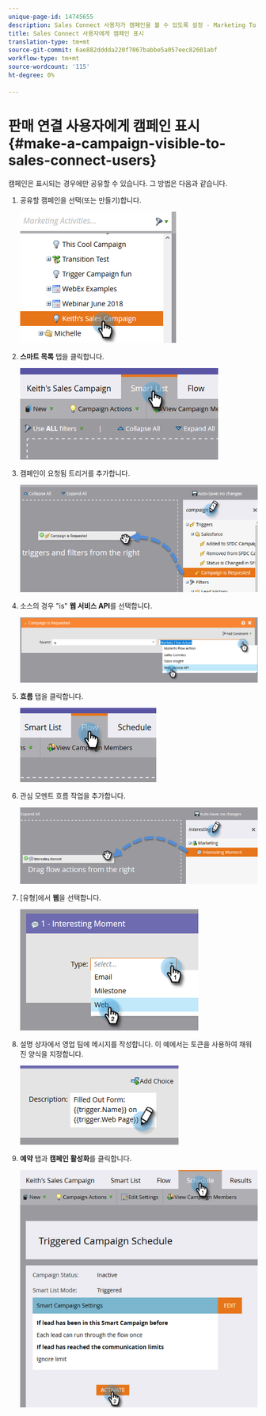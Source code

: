 ```yaml
---
unique-page-id: 14745655
description: Sales Connect 사용자가 캠페인을 볼 수 있도록 설정 - Marketing To Docs - 제품 설명서
title: Sales Connect 사용자에게 캠페인 표시
translation-type: tm+mt
source-git-commit: 6ae882dddda220f7067babbe5a057eec82601abf
workflow-type: tm+mt
source-wordcount: '115'
ht-degree: 0%

---
```



# 판매 연결 사용자에게 캠페인 표시 {#make-a-campaign-visible-to-sales-connect-users}

캠페인은 표시되는 경우에만 공유할 수 있습니다. 그 방법은 다음과 같습니다.

1. 공유할 캠페인을 선택(또는 만들기)합니다.

   ![](assets/one.png)

1. **스마트 목록** 탭을 클릭합니다.

   ![](assets/two.png)

1. 캠페인이 요청됨 트리거를 추가합니다.

   ![](assets/three.png)

1. 소스의 경우 &quot;is&quot; **웹 서비스 API**&#x200B;를 선택합니다.

   ![](assets/4.png)

1. **흐름** 탭을 클릭합니다.

   ![](assets/five.png)

1. 관심 모멘트 흐름 작업을 추가합니다.

   ![](assets/six.png)

1. [유형]에서 **웹**&#x200B;을 선택합니다.

   ![](assets/seven.png)

1. 설명 상자에서 영업 팀에 메시지를 작성합니다. 이 예에서는 토큰을 사용하여 채워진 양식을 지정합니다.

   ![](assets/eight.png)

1. **예약** 탭과 **캠페인 활성화**&#x200B;를 클릭합니다.

   ![](assets/nine.png)
